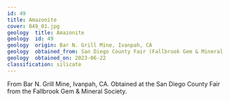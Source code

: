 ```yaml
---
id: 49 
title: Amazonite
cover: 049_01.jpg
geology  title: Amazonite
geology  id: 49
geology  origin: Bar N. Grill Mine, Ivanpah, CA
geology  obtained_from: San Diego County Fair (Fallbrook Gem & Mineral Society)
geology  obtained_on: 2023-06-22
classification: silicate
---
```


From Bar N. Grill Mine, Ivanpah, CA. Obtained at the San Diego County Fair from the Fallbrook Gem & Mineral Society.
